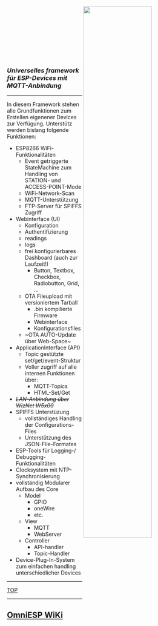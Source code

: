 # <img src="https://github.com/Pfannex/OmniESP/wiki/_pics/OmniESP.png" width="60%" align="right" align="top"/>
<br />
<br />
<br />
<br />
<br />
<br />
<br />
<br />

### _Universelles framework für ESP-Devices mit MQTT-Anbindung_
***

In diesem Framework stehen alle Grundfunktionen zum Erstellen eigenener Devices zur Verfügung.
Unterstütz werden bislang folgende Funktionen:

- ESP8266 WiFi-Funktionalitäten
  - Event getriggerte StateMachine zum Handling von STATION- und ACCESS-POINT-Mode
  - WiFi-Network-Scan
  - MQTT-Unterstützung
  - FTP-Server für SPIFFS Zugriff
- Webinterface (UI)
  - Konfiguration
  - Authentifizierung
  - readings
  - logs
  - frei konfigurierbares Dashboard (auch zur Laufzeit!)
    - Button, Textbox, Checkbox, Radiobutton, Grid, ...
  - OTA Fileupload mit versioniertem Tarball
    - .bin kompilierte Firmware
    - Webinterface
    - Konfigurationsfiles
  - ~OTA AUTO-Update über Web-Space~
- ApplicationInterface (API)
  - Topic gestützte set/get/event-Struktur
  - Voller zugriff auf alle internen Funktionen über:
    - MQTT-Topics
    - HTML-Set/Get
- ~~_LAN-Anbindung über WizNet W5x00_~~
- SPIFFS Unterstüzung
  - vollständiges Handling der Configurations-Files
  - Unterstützung des JSON-File-Formates
- ESP-Tools für Logging-/ Debugging-Funktionalitäten
- Clocksystem mit NTP-Synchronisierung
- vollständig Modularer Aufbau des Core
  - Model
    - GPIO
    - oneWire
    - etc.
  - View
    - MQTT
    - WebServer
  - Controller
    - API-handler
    - Topic-Handler
- Device-Plug-In-System zum einfachen handling unterschiedlicher Devices  

***

[TOP](../../OmniESP/wiki#omniesp)

***    

## **[OmniESP WiKi](https://github.com/Pfannex/OmniESP/wiki)**
